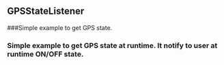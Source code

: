 ## GPSStateListener
###Simple example to get GPS state.

### Simple example to get GPS state at runtime. It notify to user at runtime ON/OFF state.
